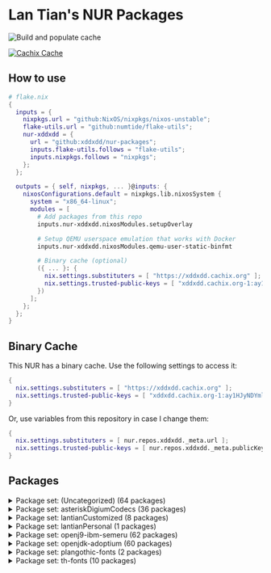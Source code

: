 # Lan Tian's NUR Packages

![Build and populate cache](https://github.com/xddxdd/nur-packages/workflows/Build%20and%20populate%20cache/badge.svg)

[![Cachix Cache](https://img.shields.io/badge/cachix-xddxdd-blue.svg)](https://xddxdd.cachix.org)

## How to use

```nix
# flake.nix
{
  inputs = {
    nixpkgs.url = "github:NixOS/nixpkgs/nixos-unstable";
    flake-utils.url = "github:numtide/flake-utils";
    nur-xddxdd = {
      url = "github:xddxdd/nur-packages";
      inputs.flake-utils.follows = "flake-utils";
      inputs.nixpkgs.follows = "nixpkgs";
    };
  };

  outputs = { self, nixpkgs, ... }@inputs: {
    nixosConfigurations.default = nixpkgs.lib.nixosSystem {
      system = "x86_64-linux";
      modules = [
        # Add packages from this repo
        inputs.nur-xddxdd.nixosModules.setupOverlay

        # Setup QEMU userspace emulation that works with Docker
        inputs.nur-xddxdd.nixosModules.qemu-user-static-binfmt

        # Binary cache (optional)
        ({ ... }: {
          nix.settings.substituters = [ "https://xddxdd.cachix.org" ];
          nix.settings.trusted-public-keys = [ "xddxdd.cachix.org-1:ay1HJyNDYmlSwj5NXQG065C8LfoqqKaTNCyzeixGjf8=" ];
        })
      ];
    };
  };
}
```

## Binary Cache

This NUR has a binary cache. Use the following settings to access it:

```nix
{
  nix.settings.substituters = [ "https://xddxdd.cachix.org" ];
  nix.settings.trusted-public-keys = [ "xddxdd.cachix.org-1:ay1HJyNDYmlSwj5NXQG065C8LfoqqKaTNCyzeixGjf8=" ];
}
```

Or, use variables from this repository in case I change them:

```nix
{
  nix.settings.substituters = [ nur.repos.xddxdd._meta.url ];
  nix.settings.trusted-public-keys = [ nur.repos.xddxdd._meta.publicKey ];
}
```

## Packages

<details>
<summary>Package set: (Uncategorized) (64 packages)</summary>

| State | Name | Version | Path | Description |
| ----- | ---- | ------- | ---- | ----------- |
|  | [an-anime-game-launcher-bin](https://github.com/an-anime-team/an-anime-game-launcher) |  | `an-anime-game-launcher-bin` | (EXPERIMENTAL: Needs manual game patching) An Anime Game launcher for Linux with automatic patching fixing detection of Linux/Wine and telemetry disabling |
|  | [an-anime-game-launcher-gtk](https://github.com/an-anime-team/an-anime-game-launcher-gtk) | 1.2.3 | `an-anime-game-launcher-gtk-bin` | (EXPERIMENTAL: Needs manual game patching) An Anime Game Launcher variant written on Rust, GTK4 and libadwaita, using Anime Game Core library |
|  | [asterisk-g72x](https://github.com/arkadijs/asterisk-g72x) | 3855cec2ef2667f3e9224006dbaf179575752218 | `asterisk-g72x` | G.729 and G.723.1 codecs for Asterisk (Only G.729 is enabled) |
|  | [baidupcs-go](https://github.com/qjfoidnh/BaiduPCS-Go) | v3.9.0 | `baidupcs-go` | iikira/BaiduPCS-Go 原版基础上集成了分享链接/秒传链接转存功能 |
|  | [bilibili](https://app.bilibili.com/) | 1.8.2-1 | `bilibili` | Bilibili desktop client |
|  | [bird-babel-rtt](http://bird.network.cz) | e508ca76a198f633e1720466e1084333ae8b2742 | `bird-babel-rtt` | BIRD Internet Routing Daemon |
|  | [bird-lg-go](https://github.com/xddxdd/bird-lg-go) | 049775319b3ff254db63d9e8952a5ec6266c9716 | `bird-lg-go` | BIRD looking glass in Go, for better maintainability, easier deployment & smaller memory footprint |
|  | [bird-lgproxy-go](https://github.com/xddxdd/bird-lg-go) | 049775319b3ff254db63d9e8952a5ec6266c9716 | `bird-lgproxy-go` | BIRD looking glass in Go, for better maintainability, easier deployment & smaller memory footprint |
| `Broken` | [boringssl-oqs](https://openquantumsafe.org) | OQS-BoringSSL-snapshot-2022-08 | `boringssl-oqs` | Fork of BoringSSL that includes prototype quantum-resistant key exchange and authentication in the TLS handshake based on liboqs |
|  | [calibre-cops](http://blog.slucas.fr/en/oss/calibre-opds-php-server) | 1.1.3 | `calibre-cops` | Calibre OPDS (and HTML) PHP Server : web-based light alternative to Calibre content server / Calibre2OPDS to serve ebooks (epub, mobi, pdf, ...) |
|  | [chmlib](http://www.jedrea.com/chmlib) | 0.40a | `chmlib-utils` | A library for dealing with Microsoft ITSS/CHM format files |
|  | [chromium-oqs-bin](https://github.com/open-quantum-safe/oqs-demos) | 0.7.2 | `chromium-oqs-bin` | Chromium with Open Quantum Safe patches |
|  | [cloudpan189-go](https://github.com/tickstep/cloudpan189-go) | v0.1.2 | `cloudpan189-go` | 天翼云盘命令行客户端(CLI)，基于GO语言实现 |
|  | [deepspeech-gpu](https://github.com/mozilla/DeepSpeech) | 0.9.3 | `deepspeech-gpu` | Speech-to-text engine which can run in real time on devices ranging from a Raspberry Pi 4 to high power GPU servers. |
|  | [deepspeech](https://github.com/mozilla/DeepSpeech) | 0.9.3 | `deepspeech-wrappers` | Speech-to-text engine which can run in real time on devices ranging from a Raspberry Pi 4 to high power GPU servers. |
|  | [dingtalk](https://www.dingtalk.com/) | 1.4.0.20909 | `dingtalk` | 钉钉 |
|  | [dn42-pingfinder](https://git.dn42.dev/dn42/pingfinder/src/branch/master/clients) | 1.0.0 | `dn42-pingfinder` | DN42 Pingfinder |
|  | [douban-openapi-server](https://github.com/caryyu/douban-openapi-server) | c7e2a0f59ba5cfb2d10a31013547686a4afab99d | `douban-openapi-server` | A Douban API server that provides an unofficial APIs for media information gathering |
|  | [drone-vault](https://docs.drone.io/configure/secrets/external/vault/) | v1.2.0 | `drone-vault` | Drone plugin for integrating with the Vault secrets manager |
|  | [etherguard](https://github.com/KusakabeShi/EtherGuard-VPN) | 1356780d7d37ad5c44d3d25d2137be6120b8bf87 | `etherguard` | Layer2 version of wireguard with Floyd Warshall implement in go |
|  | [fcitx5-breeze](https://github.com/scratch-er/fcitx5-breeze) | 2.0.0 | `fcitx5-breeze` | Fcitx5 theme to match KDE's Breeze style |
|  | [flasgger](http://flasgger.pythonanywhere.com/) | 0.9.5 | `flasgger` | Easy OpenAPI specs and Swagger UI for your Flask API |
|  | [ftp-proxy](http://www.ftpproxy.org/) | 1.2.3 | `ftp-proxy` | ftp.proxy - FTP Proxy Server |
|  | [genshin-checkin-helper](https://gitlab.com/y1ndan/genshin-checkin-helper) | b9e36543bfe5b042e015463e5d0398cd234cba90 | `genshin-checkin-helper` | More than check-in for Genshin Impact. |
|  | [genshinhelper2](https://gitlab.com/y1ndan/genshinhelper2) | e786dedd153fb551baded7ee77d7eefa909555f7 | `genshinhelper2` | A Python library for miHoYo bbs and HoYoLAB Community. |
|  | [glauth](https://github.com/glauth/glauth) | v2.2.0-RC1 | `glauth` | A lightweight LDAP server for development, home use, or CI |
|  | [gopherus](http://gopherus.sourceforge.net/) | 1.2.1 | `gopherus` | Gopherus is a free, multiplatform, console-mode gopher client that provides a classic text interface to the gopherspace. |
|  | [hath](https://e-hentai.org/) | 1.6.1 | `hath` | Hentai@Home |
|  | [hesuvi-hrir](https://sourceforge.net/projects/hesuvi/) | 2.0.0.1 | `hesuvi-hrir` | Headphone Surround Virtualizations for Equalizer APO |
|  | [hoyo-glyphs](https://github.com/SpeedyOrc-C/Hoyo-Glyphs) | f87da0abeb152e9caf0d84b039f9a37d4af3bfa6 | `hoyo-glyphs` | Constructed scripts by Hoyoverse 米哈游的架空文字  |
|  | [kaixinsong-fonts](http://www.guoxuedashi.net/zidian/bujian/KaiXinSong.php) | 3.0 | `kaixinsong-fonts` | KaiXinSong |
|  | [konnect](https://github.com/Kopano-dev/konnect) | v0.34.0 | `konnect` | Kopano Konnect implements an OpenID provider (OP) with integrated web login and consent forms. |
|  | [ldap-auth-proxy](https://github.com/pinepain/ldap-auth-proxy) | 66a8236af574f554478fe376051b95f61235efc9 | `ldap-auth-proxy` | A simple drop-in HTTP proxy for transparent LDAP authentication which is also a HTTP auth backend. |
|  | [libnftnl](https://netfilter.org/projects/libnftnl/) | 1.2.4 | `libnftnl-fullcone` | A userspace library providing a low-level netlink API to the in-kernel nf_tables subsystem |
|  | [liboqs](https://openquantumsafe.org) | 0.7.2 | `liboqs` | C library for prototyping and experimenting with quantum-resistant cryptography |
|  | [netboot-xyz](https://netboot.xyz/) | 2.0.65 | `netboot-xyz` | Your favorite operating systems in one place. A network-based bootable operating system installer based on iPXE. |
|  | [netns-exec](https://github.com/pekman/netns-exec) | aa346fd058d47b238ae1b86250f414bcab2e7927 | `netns-exec` | Run command in Linux network namespace as normal user |
|  | [nftables](https://netfilter.org/projects/nftables/) | 1.0.5 | `nftables-fullcone` | The project that aims to replace the existing {ip,ip6,arp,eb}tables framework |
|  | [noise-suppression-for-voice](https://github.com/werman/noise-suppression-for-voice) | v1.03 | `noise-suppression-for-voice` | Noise suppression plugin based on Xiph's RNNoise |
|  | [nullfs](https://github.com/xrgtn/nullfs) | 0884f87ec01faaee219f59742c14ed3c3945f5c0 | `nullfs` | FUSE nullfs drivers |
|  | [nvlax](https://github.com/illnyang/nvlax) | b3699ad40c4dfbb9d46c53325d63ae8bf4a94d7f | `nvlax` | Future-proof NvENC & NvFBC patcher |
|  | [onepush](https://gitlab.com/y1ndan/onepush) | c7dd8c82e4eb74501d7e6bcf0c42d1caa0c0ffc2 | `onepush` | A Python library to send notifications to your iPhone, Discord, Telegram, WeChat, QQ and DingTalk. |
|  | [openssl-oqs](https://www.openssl.org/) | 1.1.1 | `openssl-oqs` | A cryptographic library that implements the SSL and TLS protocols |
|  | [openssl-oqs-provider](https://openquantumsafe.org) | 34c62eb06401c1f6986892a28c6f6646e3985949 | `openssl-oqs-provider` | OpenSSL 3 provider containing post-quantum algorithms |
|  | [osdlyrics](https://github.com/osdlyrics/osdlyrics) | 0.5.12 | `osdlyrics` | Standalone lyrics fetcher/displayer (windowed and OSD mode). |
|  | [payload-dumper-go](https://github.com/ssut/payload-dumper-go) | 1.2.2 | `payload-dumper-go` | An android OTA payload dumper written in Go |
|  | [phpmyadmin](https://www.phpmyadmin.net/) | 5.2.0 | `phpmyadmin` | A web interface for MySQL and MariaDB |
|  | [phppgadmin](https://github.com/phppgadmin/phppgadmin) | v7.14.3-mod | `phppgadmin` | The premier web-based administration tool for PostgreSQL |
|  | [qbittorrent-enhanced-edition](https://www.qbittorrent.org/) | release-4.5.0.10 | `qbittorrent-enhanced-edition` | Featureful free software BitTorrent client |
|  | [qemu-user-static](http://www.qemu.org/) | 7.2+dfsg-1 | `qemu-user-static` | A generic and open source machine emulator and virtualizer |
|  | [qq](https://im.qq.com/linuxqq) | 2.0.0-b2-1089 | `qq` | Tencent QQ for Linux |
|  | [qq](https://im.qq.com/linuxqq/index.html) | 2.0.1 | `qq-beta` | (HIGHLY EXPERIMENTAL) QQ beta edition |
|  | [qqmusic](https://y.qq.com/) | 1.1.5 | `qqmusic` | Tencent QQ Music (Untested) |
|  | [rime-aurora-pinyin](https://github.com/hosxy/rime-aurora-pinyin) | 122b46976401995cbafcfc748806985ff3a437a4 | `rime-aurora-pinyin` | 【极光拼音】输入方案 |
|  | [rime-dict](https://github.com/Iorest/rime-dict) | 325ecbda51cd93e07e2fe02e37e5f14d94a4a541 | `rime-dict` | RIME 词库增强 |
|  | [rime-moegirl](https://github.com/outloudvi/mw2fcitx/releases) | 20221214 | `rime-moegirl` | Releases for dict of zh.moegirl.org.cn |
|  | [rime-zhwiki](https://github.com/felixonmars/fcitx5-pinyin-zhwiki) | 20220529 | `rime-zhwiki` | Fcitx 5 Pinyin Dictionary from zh.wikipedia.org |
|  | [route-chain](https://github.com/xddxdd/route-chain) | e68c96e5e4df70c797d5a99acc8226713a22d7f5 | `route-chain` | A small app to generate a long path in traceroute. |
|  | [svp](https://www.svp-team.com/wiki/SVP:Linux) | 4.5.210 | `svp` | SmoothVideo Project 4 (SVP4) |
|  | [tachidesk-server](https://github.com/Suwayomi/Tachidesk-Server) | 0.6.2-r1074 | `tachidesk-server` | A rewrite of Tachiyomi for the Desktop |
|  | [vs-rife](https://github.com/HolyWu/vs-rife) | v3.0.0 | `vs-rife` | Real-Time Intermediate Flow Estimation for Video Frame Interpolation for VapourSynth |
|  | [wechat-uos](https://weixin.qq.com/) | 2.1.5 | `wechat-uos` | WeChat desktop (System Electron) |
|  | [wechat-uos-bin](https://weixin.qq.com/) | 2.1.5 | `wechat-uos-bin` | WeChat desktop (Official binary) |
|  | [wine-wechat](https://weixin.qq.com/) | 3.7.6 | `wine-wechat` | Wine WeChat |
</details>


<details>
<summary>Package set: asteriskDigiumCodecs (36 packages)</summary>

| State | Name | Version | Path | Description |
| ----- | ---- | ------- | ---- | ----------- |
|  | [asterisk-11-codec-silk](https://downloads.digium.com/pub/telephony/codec_silk/) | 1.0.3 | `asteriskDigiumCodecs.11.silk` | Asterisk 11 silk Codec by Digium |
|  | [asterisk-11-codec-siren14](https://downloads.digium.com/pub/telephony/codec_siren14/) | 1.0.7 | `asteriskDigiumCodecs.11.siren14` | Asterisk 11 siren14 Codec by Digium |
|  | [asterisk-11-codec-siren7](https://downloads.digium.com/pub/telephony/codec_siren7/) | 1.0.7 | `asteriskDigiumCodecs.11.siren7` | Asterisk 11 siren7 Codec by Digium |
|  | [asterisk-12-codec-silk](https://downloads.digium.com/pub/telephony/codec_silk/) | 1.0.3 | `asteriskDigiumCodecs.12.silk` | Asterisk 12 silk Codec by Digium |
|  | [asterisk-13-codec-opus](https://downloads.digium.com/pub/telephony/codec_opus/) | 1.3.0 | `asteriskDigiumCodecs.13.opus` | Asterisk 13 opus Codec by Digium |
|  | [asterisk-13-codec-silk](https://downloads.digium.com/pub/telephony/codec_silk/) | 1.0.3 | `asteriskDigiumCodecs.13.silk` | Asterisk 13 silk Codec by Digium |
|  | [asterisk-13-codec-siren14](https://downloads.digium.com/pub/telephony/codec_siren14/) | 1.0.7 | `asteriskDigiumCodecs.13.siren14` | Asterisk 13 siren14 Codec by Digium |
|  | [asterisk-13-codec-siren7](https://downloads.digium.com/pub/telephony/codec_siren7/) | 1.0.7 | `asteriskDigiumCodecs.13.siren7` | Asterisk 13 siren7 Codec by Digium |
|  | [asterisk-14-codec-opus](https://downloads.digium.com/pub/telephony/codec_opus/) | 1.3.0 | `asteriskDigiumCodecs.14.opus` | Asterisk 14 opus Codec by Digium |
|  | [asterisk-14-codec-silk](https://downloads.digium.com/pub/telephony/codec_silk/) | 1.0.3 | `asteriskDigiumCodecs.14.silk` | Asterisk 14 silk Codec by Digium |
|  | [asterisk-14-codec-siren14](https://downloads.digium.com/pub/telephony/codec_siren14/) | 1.0.7 | `asteriskDigiumCodecs.14.siren14` | Asterisk 14 siren14 Codec by Digium |
|  | [asterisk-14-codec-siren7](https://downloads.digium.com/pub/telephony/codec_siren7/) | 1.0.7 | `asteriskDigiumCodecs.14.siren7` | Asterisk 14 siren7 Codec by Digium |
|  | [asterisk-15-codec-opus](https://downloads.digium.com/pub/telephony/codec_opus/) | 1.3.0 | `asteriskDigiumCodecs.15.opus` | Asterisk 15 opus Codec by Digium |
|  | [asterisk-15-codec-silk](https://downloads.digium.com/pub/telephony/codec_silk/) | 1.0.3 | `asteriskDigiumCodecs.15.silk` | Asterisk 15 silk Codec by Digium |
|  | [asterisk-15-codec-siren14](https://downloads.digium.com/pub/telephony/codec_siren14/) | 1.0.7 | `asteriskDigiumCodecs.15.siren14` | Asterisk 15 siren14 Codec by Digium |
|  | [asterisk-15-codec-siren7](https://downloads.digium.com/pub/telephony/codec_siren7/) | 1.0.7 | `asteriskDigiumCodecs.15.siren7` | Asterisk 15 siren7 Codec by Digium |
|  | [asterisk-16-codec-opus](https://downloads.digium.com/pub/telephony/codec_opus/) | 1.3.0 | `asteriskDigiumCodecs.16.opus` | Asterisk 16 opus Codec by Digium |
|  | [asterisk-16-codec-silk](https://downloads.digium.com/pub/telephony/codec_silk/) | 1.0.3 | `asteriskDigiumCodecs.16.silk` | Asterisk 16 silk Codec by Digium |
|  | [asterisk-16-codec-siren14](https://downloads.digium.com/pub/telephony/codec_siren14/) | 1.0.7 | `asteriskDigiumCodecs.16.siren14` | Asterisk 16 siren14 Codec by Digium |
|  | [asterisk-16-codec-siren7](https://downloads.digium.com/pub/telephony/codec_siren7/) | 1.0.7 | `asteriskDigiumCodecs.16.siren7` | Asterisk 16 siren7 Codec by Digium |
|  | [asterisk-17-codec-opus](https://downloads.digium.com/pub/telephony/codec_opus/) | 1.3.0 | `asteriskDigiumCodecs.17.opus` | Asterisk 17 opus Codec by Digium |
|  | [asterisk-17-codec-silk](https://downloads.digium.com/pub/telephony/codec_silk/) | 1.0.3 | `asteriskDigiumCodecs.17.silk` | Asterisk 17 silk Codec by Digium |
|  | [asterisk-17-codec-siren14](https://downloads.digium.com/pub/telephony/codec_siren14/) | 1.0.7 | `asteriskDigiumCodecs.17.siren14` | Asterisk 17 siren14 Codec by Digium |
|  | [asterisk-17-codec-siren7](https://downloads.digium.com/pub/telephony/codec_siren7/) | 1.0.7 | `asteriskDigiumCodecs.17.siren7` | Asterisk 17 siren7 Codec by Digium |
|  | [asterisk-18-codec-opus](https://downloads.digium.com/pub/telephony/codec_opus/) | 1.3.0 | `asteriskDigiumCodecs.18.opus` | Asterisk 18 opus Codec by Digium |
|  | [asterisk-18-codec-silk](https://downloads.digium.com/pub/telephony/codec_silk/) | 1.0.3 | `asteriskDigiumCodecs.18.silk` | Asterisk 18 silk Codec by Digium |
|  | [asterisk-18-codec-siren14](https://downloads.digium.com/pub/telephony/codec_siren14/) | 1.0.7 | `asteriskDigiumCodecs.18.siren14` | Asterisk 18 siren14 Codec by Digium |
|  | [asterisk-18-codec-siren7](https://downloads.digium.com/pub/telephony/codec_siren7/) | 1.0.7 | `asteriskDigiumCodecs.18.siren7` | Asterisk 18 siren7 Codec by Digium |
|  | [asterisk-19-codec-opus](https://downloads.digium.com/pub/telephony/codec_opus/) | 1.3.0 | `asteriskDigiumCodecs.19.opus` | Asterisk 19 opus Codec by Digium |
|  | [asterisk-19-codec-silk](https://downloads.digium.com/pub/telephony/codec_silk/) | 1.0.3 | `asteriskDigiumCodecs.19.silk` | Asterisk 19 silk Codec by Digium |
|  | [asterisk-19-codec-siren14](https://downloads.digium.com/pub/telephony/codec_siren14/) | 1.0.7 | `asteriskDigiumCodecs.19.siren14` | Asterisk 19 siren14 Codec by Digium |
|  | [asterisk-19-codec-siren7](https://downloads.digium.com/pub/telephony/codec_siren7/) | 1.0.7 | `asteriskDigiumCodecs.19.siren7` | Asterisk 19 siren7 Codec by Digium |
|  | [asterisk-20-codec-opus](https://downloads.digium.com/pub/telephony/codec_opus/) | 1.3.0 | `asteriskDigiumCodecs.20.opus` | Asterisk 20 opus Codec by Digium |
|  | [asterisk-20-codec-silk](https://downloads.digium.com/pub/telephony/codec_silk/) | 1.0.3 | `asteriskDigiumCodecs.20.silk` | Asterisk 20 silk Codec by Digium |
|  | [asterisk-20-codec-siren14](https://downloads.digium.com/pub/telephony/codec_siren14/) | 1.0.7 | `asteriskDigiumCodecs.20.siren14` | Asterisk 20 siren14 Codec by Digium |
|  | [asterisk-20-codec-siren7](https://downloads.digium.com/pub/telephony/codec_siren7/) | 1.0.7 | `asteriskDigiumCodecs.20.siren7` | Asterisk 20 siren7 Codec by Digium |
</details>

<details>
<summary>Package set: lantianCustomized (8 packages)</summary>

| State | Name | Version | Path | Description |
| ----- | ---- | ------- | ---- | ----------- |
|  | [asterisk](https://www.asterisk.org/) | 20.0.0 | `lantianCustomized.asterisk` | Asterisk with Lan Tian modifications |
|  | [coredns-lantian](https://github.com/xddxdd/coredns) | 41a20197433c06398c7cfe17f1935c026b01c4fd | `lantianCustomized.coredns` | CoreDNS with Lan Tian's modifications |
|  | [linux](https://www.kernel.org/) | 6.1.1-xanmod1 | `lantianCustomized.linux-xanmod-lantian` | Linux Xanmod Kernel with Lan Tian Modifications |
|  | linux-config | 6.1.1-xanmod1 | `lantianCustomized.linux-xanmod-lantian-config` |  |
|  | [linux](https://www.kernel.org/) | 6.1.1-xanmod1 | `lantianCustomized.linux-xanmod-lantian-lto` | Linux Xanmod Kernel with Lan Tian Modifications and Clang+ThinLTO |
|  | linux-config | 6.1.1-xanmod1 | `lantianCustomized.linux-xanmod-lantian-lto-config` |  |
|  | [nbfc-linux-lantian](https://github.com/xddxdd/nbfc-linux) | 32a49117ca3ff17d7681713a8dc8812323142dcb | `lantianCustomized.nbfc-linux` | NoteBook FanControl ported to Linux (with Lan Tian's modifications) |
|  | [nginx-lantian](https://openresty.org) | 1.21.4.1 | `lantianCustomized.nginx` | OpenResty with Lan Tian modifications |
</details>

<details>
<summary>Package set: lantianPersonal (1 packages)</summary>

| State | Name | Version | Path | Description |
| ----- | ---- | ------- | ---- | ----------- |
|  | libltnginx | 96698a667740ac45ca4571a04a6cfe39caf926c0 | `lantianPersonal.libltnginx` |  |
</details>

<details>
<summary>Package set: openj9-ibm-semeru (62 packages)</summary>

| State | Name | Version | Path | Description |
| ----- | ---- | ------- | ---- | ----------- |
|  | [openj9-ibm-semeru-jdk-bin](https://developer.ibm.com/languages/java/semeru-runtimes/) | 11.0.17.0 | `openj9-ibm-semeru.jdk-bin-11` | OpenJ9 binaries built by IBM Semeru |
|  | [openj9-ibm-semeru-jdk-bin](https://developer.ibm.com/languages/java/semeru-runtimes/) | 11.0.12.0 | `openj9-ibm-semeru.jdk-bin-11_0_12_0` | OpenJ9 binaries built by IBM Semeru |
|  | [openj9-ibm-semeru-jdk-bin](https://developer.ibm.com/languages/java/semeru-runtimes/) | 11.0.13.0 | `openj9-ibm-semeru.jdk-bin-11_0_13_0` | OpenJ9 binaries built by IBM Semeru |
|  | [openj9-ibm-semeru-jdk-bin](https://developer.ibm.com/languages/java/semeru-runtimes/) | 11.0.14.0 | `openj9-ibm-semeru.jdk-bin-11_0_14_0` | OpenJ9 binaries built by IBM Semeru |
|  | [openj9-ibm-semeru-jdk-bin](https://developer.ibm.com/languages/java/semeru-runtimes/) | 11.0.14.1 | `openj9-ibm-semeru.jdk-bin-11_0_14_1` | OpenJ9 binaries built by IBM Semeru |
|  | [openj9-ibm-semeru-jdk-bin](https://developer.ibm.com/languages/java/semeru-runtimes/) | 11.0.15.0 | `openj9-ibm-semeru.jdk-bin-11_0_15_0` | OpenJ9 binaries built by IBM Semeru |
|  | [openj9-ibm-semeru-jdk-bin](https://developer.ibm.com/languages/java/semeru-runtimes/) | 11.0.16.0 | `openj9-ibm-semeru.jdk-bin-11_0_16_0` | OpenJ9 binaries built by IBM Semeru |
|  | [openj9-ibm-semeru-jdk-bin](https://developer.ibm.com/languages/java/semeru-runtimes/) | 11.0.16.1 | `openj9-ibm-semeru.jdk-bin-11_0_16_1` | OpenJ9 binaries built by IBM Semeru |
|  | [openj9-ibm-semeru-jdk-bin](https://developer.ibm.com/languages/java/semeru-runtimes/) | 11.0.17.0 | `openj9-ibm-semeru.jdk-bin-11_0_17_0` | OpenJ9 binaries built by IBM Semeru |
|  | [openj9-ibm-semeru-jdk-bin](https://developer.ibm.com/languages/java/semeru-runtimes/) | 16.0.2.0 | `openj9-ibm-semeru.jdk-bin-16` | OpenJ9 binaries built by IBM Semeru |
|  | [openj9-ibm-semeru-jdk-bin](https://developer.ibm.com/languages/java/semeru-runtimes/) | 16.0.2.0 | `openj9-ibm-semeru.jdk-bin-16_0_2_0` | OpenJ9 binaries built by IBM Semeru |
|  | [openj9-ibm-semeru-jdk-bin](https://developer.ibm.com/languages/java/semeru-runtimes/) | 17.0.5.0 | `openj9-ibm-semeru.jdk-bin-17` | OpenJ9 binaries built by IBM Semeru |
|  | [openj9-ibm-semeru-jdk-bin](https://developer.ibm.com/languages/java/semeru-runtimes/) | 17.0.1.0 | `openj9-ibm-semeru.jdk-bin-17_0_1_0` | OpenJ9 binaries built by IBM Semeru |
|  | [openj9-ibm-semeru-jdk-bin](https://developer.ibm.com/languages/java/semeru-runtimes/) | 17.0.2.0 | `openj9-ibm-semeru.jdk-bin-17_0_2_0` | OpenJ9 binaries built by IBM Semeru |
|  | [openj9-ibm-semeru-jdk-bin](https://developer.ibm.com/languages/java/semeru-runtimes/) | 17.0.3.0 | `openj9-ibm-semeru.jdk-bin-17_0_3_0` | OpenJ9 binaries built by IBM Semeru |
|  | [openj9-ibm-semeru-jdk-bin](https://developer.ibm.com/languages/java/semeru-runtimes/) | 17.0.4.0 | `openj9-ibm-semeru.jdk-bin-17_0_4_0` | OpenJ9 binaries built by IBM Semeru |
|  | [openj9-ibm-semeru-jdk-bin](https://developer.ibm.com/languages/java/semeru-runtimes/) | 17.0.4.1 | `openj9-ibm-semeru.jdk-bin-17_0_4_1` | OpenJ9 binaries built by IBM Semeru |
|  | [openj9-ibm-semeru-jdk-bin](https://developer.ibm.com/languages/java/semeru-runtimes/) | 17.0.5.0 | `openj9-ibm-semeru.jdk-bin-17_0_5_0` | OpenJ9 binaries built by IBM Semeru |
|  | [openj9-ibm-semeru-jdk-bin](https://developer.ibm.com/languages/java/semeru-runtimes/) | 18.0.2.1 | `openj9-ibm-semeru.jdk-bin-18` | OpenJ9 binaries built by IBM Semeru |
|  | [openj9-ibm-semeru-jdk-bin](https://developer.ibm.com/languages/java/semeru-runtimes/) | 18.0.1.0 | `openj9-ibm-semeru.jdk-bin-18_0_1_0` | OpenJ9 binaries built by IBM Semeru |
|  | [openj9-ibm-semeru-jdk-bin](https://developer.ibm.com/languages/java/semeru-runtimes/) | 18.0.1.1 | `openj9-ibm-semeru.jdk-bin-18_0_1_1` | OpenJ9 binaries built by IBM Semeru |
|  | [openj9-ibm-semeru-jdk-bin](https://developer.ibm.com/languages/java/semeru-runtimes/) | 18.0.2.0 | `openj9-ibm-semeru.jdk-bin-18_0_2_0` | OpenJ9 binaries built by IBM Semeru |
|  | [openj9-ibm-semeru-jdk-bin](https://developer.ibm.com/languages/java/semeru-runtimes/) | 18.0.2.1 | `openj9-ibm-semeru.jdk-bin-18_0_2_1` | OpenJ9 binaries built by IBM Semeru |
|  | [openj9-ibm-semeru-jdk-bin](https://developer.ibm.com/languages/java/semeru-runtimes/) | 8.0.352.0 | `openj9-ibm-semeru.jdk-bin-8` | OpenJ9 binaries built by IBM Semeru |
|  | [openj9-ibm-semeru-jdk-bin](https://developer.ibm.com/languages/java/semeru-runtimes/) | 8.0.302.0 | `openj9-ibm-semeru.jdk-bin-8_0_302_0` | OpenJ9 binaries built by IBM Semeru |
|  | [openj9-ibm-semeru-jdk-bin](https://developer.ibm.com/languages/java/semeru-runtimes/) | 8.0.312.0 | `openj9-ibm-semeru.jdk-bin-8_0_312_0` | OpenJ9 binaries built by IBM Semeru |
|  | [openj9-ibm-semeru-jdk-bin](https://developer.ibm.com/languages/java/semeru-runtimes/) | 8.0.322.0 | `openj9-ibm-semeru.jdk-bin-8_0_322_0` | OpenJ9 binaries built by IBM Semeru |
|  | [openj9-ibm-semeru-jdk-bin](https://developer.ibm.com/languages/java/semeru-runtimes/) | 8.0.332.0 | `openj9-ibm-semeru.jdk-bin-8_0_332_0` | OpenJ9 binaries built by IBM Semeru |
|  | [openj9-ibm-semeru-jdk-bin](https://developer.ibm.com/languages/java/semeru-runtimes/) | 8.0.345.0 | `openj9-ibm-semeru.jdk-bin-8_0_345_0` | OpenJ9 binaries built by IBM Semeru |
|  | [openj9-ibm-semeru-jdk-bin](https://developer.ibm.com/languages/java/semeru-runtimes/) | 8.0.345.1 | `openj9-ibm-semeru.jdk-bin-8_0_345_1` | OpenJ9 binaries built by IBM Semeru |
|  | [openj9-ibm-semeru-jdk-bin](https://developer.ibm.com/languages/java/semeru-runtimes/) | 8.0.352.0 | `openj9-ibm-semeru.jdk-bin-8_0_352_0` | OpenJ9 binaries built by IBM Semeru |
|  | [openj9-ibm-semeru-jre-bin](https://developer.ibm.com/languages/java/semeru-runtimes/) | 11.0.17.0 | `openj9-ibm-semeru.jre-bin-11` | OpenJ9 binaries built by IBM Semeru |
|  | [openj9-ibm-semeru-jre-bin](https://developer.ibm.com/languages/java/semeru-runtimes/) | 11.0.12.0 | `openj9-ibm-semeru.jre-bin-11_0_12_0` | OpenJ9 binaries built by IBM Semeru |
|  | [openj9-ibm-semeru-jre-bin](https://developer.ibm.com/languages/java/semeru-runtimes/) | 11.0.13.0 | `openj9-ibm-semeru.jre-bin-11_0_13_0` | OpenJ9 binaries built by IBM Semeru |
|  | [openj9-ibm-semeru-jre-bin](https://developer.ibm.com/languages/java/semeru-runtimes/) | 11.0.14.0 | `openj9-ibm-semeru.jre-bin-11_0_14_0` | OpenJ9 binaries built by IBM Semeru |
|  | [openj9-ibm-semeru-jre-bin](https://developer.ibm.com/languages/java/semeru-runtimes/) | 11.0.14.1 | `openj9-ibm-semeru.jre-bin-11_0_14_1` | OpenJ9 binaries built by IBM Semeru |
|  | [openj9-ibm-semeru-jre-bin](https://developer.ibm.com/languages/java/semeru-runtimes/) | 11.0.15.0 | `openj9-ibm-semeru.jre-bin-11_0_15_0` | OpenJ9 binaries built by IBM Semeru |
|  | [openj9-ibm-semeru-jre-bin](https://developer.ibm.com/languages/java/semeru-runtimes/) | 11.0.16.0 | `openj9-ibm-semeru.jre-bin-11_0_16_0` | OpenJ9 binaries built by IBM Semeru |
|  | [openj9-ibm-semeru-jre-bin](https://developer.ibm.com/languages/java/semeru-runtimes/) | 11.0.16.1 | `openj9-ibm-semeru.jre-bin-11_0_16_1` | OpenJ9 binaries built by IBM Semeru |
|  | [openj9-ibm-semeru-jre-bin](https://developer.ibm.com/languages/java/semeru-runtimes/) | 11.0.17.0 | `openj9-ibm-semeru.jre-bin-11_0_17_0` | OpenJ9 binaries built by IBM Semeru |
|  | [openj9-ibm-semeru-jre-bin](https://developer.ibm.com/languages/java/semeru-runtimes/) | 16.0.2.0 | `openj9-ibm-semeru.jre-bin-16` | OpenJ9 binaries built by IBM Semeru |
|  | [openj9-ibm-semeru-jre-bin](https://developer.ibm.com/languages/java/semeru-runtimes/) | 16.0.2.0 | `openj9-ibm-semeru.jre-bin-16_0_2_0` | OpenJ9 binaries built by IBM Semeru |
|  | [openj9-ibm-semeru-jre-bin](https://developer.ibm.com/languages/java/semeru-runtimes/) | 17.0.5.0 | `openj9-ibm-semeru.jre-bin-17` | OpenJ9 binaries built by IBM Semeru |
|  | [openj9-ibm-semeru-jre-bin](https://developer.ibm.com/languages/java/semeru-runtimes/) | 17.0.1.0 | `openj9-ibm-semeru.jre-bin-17_0_1_0` | OpenJ9 binaries built by IBM Semeru |
|  | [openj9-ibm-semeru-jre-bin](https://developer.ibm.com/languages/java/semeru-runtimes/) | 17.0.2.0 | `openj9-ibm-semeru.jre-bin-17_0_2_0` | OpenJ9 binaries built by IBM Semeru |
|  | [openj9-ibm-semeru-jre-bin](https://developer.ibm.com/languages/java/semeru-runtimes/) | 17.0.3.0 | `openj9-ibm-semeru.jre-bin-17_0_3_0` | OpenJ9 binaries built by IBM Semeru |
|  | [openj9-ibm-semeru-jre-bin](https://developer.ibm.com/languages/java/semeru-runtimes/) | 17.0.4.0 | `openj9-ibm-semeru.jre-bin-17_0_4_0` | OpenJ9 binaries built by IBM Semeru |
|  | [openj9-ibm-semeru-jre-bin](https://developer.ibm.com/languages/java/semeru-runtimes/) | 17.0.4.1 | `openj9-ibm-semeru.jre-bin-17_0_4_1` | OpenJ9 binaries built by IBM Semeru |
|  | [openj9-ibm-semeru-jre-bin](https://developer.ibm.com/languages/java/semeru-runtimes/) | 17.0.5.0 | `openj9-ibm-semeru.jre-bin-17_0_5_0` | OpenJ9 binaries built by IBM Semeru |
|  | [openj9-ibm-semeru-jre-bin](https://developer.ibm.com/languages/java/semeru-runtimes/) | 18.0.2.1 | `openj9-ibm-semeru.jre-bin-18` | OpenJ9 binaries built by IBM Semeru |
|  | [openj9-ibm-semeru-jre-bin](https://developer.ibm.com/languages/java/semeru-runtimes/) | 18.0.1.0 | `openj9-ibm-semeru.jre-bin-18_0_1_0` | OpenJ9 binaries built by IBM Semeru |
|  | [openj9-ibm-semeru-jre-bin](https://developer.ibm.com/languages/java/semeru-runtimes/) | 18.0.1.1 | `openj9-ibm-semeru.jre-bin-18_0_1_1` | OpenJ9 binaries built by IBM Semeru |
|  | [openj9-ibm-semeru-jre-bin](https://developer.ibm.com/languages/java/semeru-runtimes/) | 18.0.2.0 | `openj9-ibm-semeru.jre-bin-18_0_2_0` | OpenJ9 binaries built by IBM Semeru |
|  | [openj9-ibm-semeru-jre-bin](https://developer.ibm.com/languages/java/semeru-runtimes/) | 18.0.2.1 | `openj9-ibm-semeru.jre-bin-18_0_2_1` | OpenJ9 binaries built by IBM Semeru |
|  | [openj9-ibm-semeru-jre-bin](https://developer.ibm.com/languages/java/semeru-runtimes/) | 8.0.352.0 | `openj9-ibm-semeru.jre-bin-8` | OpenJ9 binaries built by IBM Semeru |
|  | [openj9-ibm-semeru-jre-bin](https://developer.ibm.com/languages/java/semeru-runtimes/) | 8.0.302.0 | `openj9-ibm-semeru.jre-bin-8_0_302_0` | OpenJ9 binaries built by IBM Semeru |
|  | [openj9-ibm-semeru-jre-bin](https://developer.ibm.com/languages/java/semeru-runtimes/) | 8.0.312.0 | `openj9-ibm-semeru.jre-bin-8_0_312_0` | OpenJ9 binaries built by IBM Semeru |
|  | [openj9-ibm-semeru-jre-bin](https://developer.ibm.com/languages/java/semeru-runtimes/) | 8.0.322.0 | `openj9-ibm-semeru.jre-bin-8_0_322_0` | OpenJ9 binaries built by IBM Semeru |
|  | [openj9-ibm-semeru-jre-bin](https://developer.ibm.com/languages/java/semeru-runtimes/) | 8.0.332.0 | `openj9-ibm-semeru.jre-bin-8_0_332_0` | OpenJ9 binaries built by IBM Semeru |
|  | [openj9-ibm-semeru-jre-bin](https://developer.ibm.com/languages/java/semeru-runtimes/) | 8.0.345.0 | `openj9-ibm-semeru.jre-bin-8_0_345_0` | OpenJ9 binaries built by IBM Semeru |
|  | [openj9-ibm-semeru-jre-bin](https://developer.ibm.com/languages/java/semeru-runtimes/) | 8.0.345.1 | `openj9-ibm-semeru.jre-bin-8_0_345_1` | OpenJ9 binaries built by IBM Semeru |
|  | [openj9-ibm-semeru-jre-bin](https://developer.ibm.com/languages/java/semeru-runtimes/) | 8.0.352.0 | `openj9-ibm-semeru.jre-bin-8_0_352_0` | OpenJ9 binaries built by IBM Semeru |
</details>

<details>
<summary>Package set: openjdk-adoptium (60 packages)</summary>

| State | Name | Version | Path | Description |
| ----- | ---- | ------- | ---- | ----------- |
|  | [openjdk-adoptium-jdk-bin](https://adoptium.net/) | 11.0.17_8_adopt | `openjdk-adoptium.jdk-bin-11` | OpenJDK binaries built by Eclipse Adoptium |
|  | [openjdk-adoptium-jdk-bin](https://adoptium.net/) | 11.0.12_7_adopt | `openjdk-adoptium.jdk-bin-11_0_12_7` | OpenJDK binaries built by Eclipse Adoptium |
|  | [openjdk-adoptium-jdk-bin](https://adoptium.net/) | 11.0.13_8_adopt | `openjdk-adoptium.jdk-bin-11_0_13_8` | OpenJDK binaries built by Eclipse Adoptium |
|  | [openjdk-adoptium-jdk-bin](https://adoptium.net/) | 11.0.14.1_1_adopt | `openjdk-adoptium.jdk-bin-11_0_14_1_1` | OpenJDK binaries built by Eclipse Adoptium |
|  | [openjdk-adoptium-jdk-bin](https://adoptium.net/) | 11.0.14_9_adopt | `openjdk-adoptium.jdk-bin-11_0_14_9` | OpenJDK binaries built by Eclipse Adoptium |
|  | [openjdk-adoptium-jdk-bin](https://adoptium.net/) | 11.0.15_10_adopt | `openjdk-adoptium.jdk-bin-11_0_15_10` | OpenJDK binaries built by Eclipse Adoptium |
|  | [openjdk-adoptium-jdk-bin](https://adoptium.net/) | 11.0.16.1_1_adopt | `openjdk-adoptium.jdk-bin-11_0_16_1_1` | OpenJDK binaries built by Eclipse Adoptium |
|  | [openjdk-adoptium-jdk-bin](https://adoptium.net/) | 11.0.16_8_adopt | `openjdk-adoptium.jdk-bin-11_0_16_8` | OpenJDK binaries built by Eclipse Adoptium |
|  | [openjdk-adoptium-jdk-bin](https://adoptium.net/) | 11.0.17_8_adopt | `openjdk-adoptium.jdk-bin-11_0_17_8` | OpenJDK binaries built by Eclipse Adoptium |
|  | [openjdk-adoptium-jdk-bin](https://adoptium.net/) | 16.0.2_7_adopt | `openjdk-adoptium.jdk-bin-16` | OpenJDK binaries built by Eclipse Adoptium |
|  | [openjdk-adoptium-jdk-bin](https://adoptium.net/) | 16.0.2_7_adopt | `openjdk-adoptium.jdk-bin-16_0_2_7` | OpenJDK binaries built by Eclipse Adoptium |
|  | [openjdk-adoptium-jdk-bin](https://adoptium.net/) | 17.0.5_8_adopt | `openjdk-adoptium.jdk-bin-17` | OpenJDK binaries built by Eclipse Adoptium |
|  | [openjdk-adoptium-jdk-bin](https://adoptium.net/) | 17.0.1_12_adopt | `openjdk-adoptium.jdk-bin-17_0_1_12` | OpenJDK binaries built by Eclipse Adoptium |
|  | [openjdk-adoptium-jdk-bin](https://adoptium.net/) | 17.0.2_8_adopt | `openjdk-adoptium.jdk-bin-17_0_2_8` | OpenJDK binaries built by Eclipse Adoptium |
|  | [openjdk-adoptium-jdk-bin](https://adoptium.net/) | 17.0.3_7_adopt | `openjdk-adoptium.jdk-bin-17_0_3_7` | OpenJDK binaries built by Eclipse Adoptium |
|  | [openjdk-adoptium-jdk-bin](https://adoptium.net/) | 17.0.4.1_1_adopt | `openjdk-adoptium.jdk-bin-17_0_4_1_1` | OpenJDK binaries built by Eclipse Adoptium |
|  | [openjdk-adoptium-jdk-bin](https://adoptium.net/) | 17.0.4_8_adopt | `openjdk-adoptium.jdk-bin-17_0_4_8` | OpenJDK binaries built by Eclipse Adoptium |
|  | [openjdk-adoptium-jdk-bin](https://adoptium.net/) | 17.0.5_8_adopt | `openjdk-adoptium.jdk-bin-17_0_5_8` | OpenJDK binaries built by Eclipse Adoptium |
|  | [openjdk-adoptium-jdk-bin](https://adoptium.net/) | 17_35_adopt | `openjdk-adoptium.jdk-bin-17_35` | OpenJDK binaries built by Eclipse Adoptium |
|  | [openjdk-adoptium-jdk-bin](https://adoptium.net/) | 18.0.2.1_1_adopt | `openjdk-adoptium.jdk-bin-18` | OpenJDK binaries built by Eclipse Adoptium |
|  | [openjdk-adoptium-jdk-bin](https://adoptium.net/) | 18.0.1_10_adopt | `openjdk-adoptium.jdk-bin-18_0_1_10` | OpenJDK binaries built by Eclipse Adoptium |
|  | [openjdk-adoptium-jdk-bin](https://adoptium.net/) | 18.0.2.1_1_adopt | `openjdk-adoptium.jdk-bin-18_0_2_1_1` | OpenJDK binaries built by Eclipse Adoptium |
|  | [openjdk-adoptium-jdk-bin](https://adoptium.net/) | 18.0.2_9_adopt | `openjdk-adoptium.jdk-bin-18_0_2_9` | OpenJDK binaries built by Eclipse Adoptium |
|  | [openjdk-adoptium-jdk-bin](https://adoptium.net/) | 18_36_adopt | `openjdk-adoptium.jdk-bin-18_36` | OpenJDK binaries built by Eclipse Adoptium |
|  | [openjdk-adoptium-jdk-bin](https://adoptium.net/) | 8u352-b08_adopt | `openjdk-adoptium.jdk-bin-8` | OpenJDK binaries built by Eclipse Adoptium |
|  | [openjdk-adoptium-jdk-bin](https://adoptium.net/) | 8u302-b08 | `openjdk-adoptium.jdk-bin-8u302_b08` | OpenJDK binaries built by Eclipse Adoptium |
|  | [openjdk-adoptium-jdk-bin](https://adoptium.net/) | 8u312-b07 | `openjdk-adoptium.jdk-bin-8u312_b07` | OpenJDK binaries built by Eclipse Adoptium |
|  | [openjdk-adoptium-jdk-bin](https://adoptium.net/) | 8u322-b06_adopt | `openjdk-adoptium.jdk-bin-8u322_b06` | OpenJDK binaries built by Eclipse Adoptium |
|  | [openjdk-adoptium-jdk-bin](https://adoptium.net/) | 8u332-b09_adopt | `openjdk-adoptium.jdk-bin-8u332_b09` | OpenJDK binaries built by Eclipse Adoptium |
|  | [openjdk-adoptium-jdk-bin](https://adoptium.net/) | 8u342-b07_adopt | `openjdk-adoptium.jdk-bin-8u342_b07` | OpenJDK binaries built by Eclipse Adoptium |
|  | [openjdk-adoptium-jdk-bin](https://adoptium.net/) | 8u345-b01_adopt | `openjdk-adoptium.jdk-bin-8u345_b01` | OpenJDK binaries built by Eclipse Adoptium |
|  | [openjdk-adoptium-jdk-bin](https://adoptium.net/) | 8u352-b08_adopt | `openjdk-adoptium.jdk-bin-8u352_b08` | OpenJDK binaries built by Eclipse Adoptium |
|  | [openjdk-adoptium-jre-bin](https://adoptium.net/) | 11.0.17_8_adopt | `openjdk-adoptium.jre-bin-11` | OpenJDK binaries built by Eclipse Adoptium |
|  | [openjdk-adoptium-jre-bin](https://adoptium.net/) | 11.0.12_7_adopt | `openjdk-adoptium.jre-bin-11_0_12_7` | OpenJDK binaries built by Eclipse Adoptium |
|  | [openjdk-adoptium-jre-bin](https://adoptium.net/) | 11.0.13_8_adopt | `openjdk-adoptium.jre-bin-11_0_13_8` | OpenJDK binaries built by Eclipse Adoptium |
|  | [openjdk-adoptium-jre-bin](https://adoptium.net/) | 11.0.14.1_1_adopt | `openjdk-adoptium.jre-bin-11_0_14_1_1` | OpenJDK binaries built by Eclipse Adoptium |
|  | [openjdk-adoptium-jre-bin](https://adoptium.net/) | 11.0.14_9_adopt | `openjdk-adoptium.jre-bin-11_0_14_9` | OpenJDK binaries built by Eclipse Adoptium |
|  | [openjdk-adoptium-jre-bin](https://adoptium.net/) | 11.0.15_10_adopt | `openjdk-adoptium.jre-bin-11_0_15_10` | OpenJDK binaries built by Eclipse Adoptium |
|  | [openjdk-adoptium-jre-bin](https://adoptium.net/) | 11.0.16.1_1_adopt | `openjdk-adoptium.jre-bin-11_0_16_1_1` | OpenJDK binaries built by Eclipse Adoptium |
|  | [openjdk-adoptium-jre-bin](https://adoptium.net/) | 11.0.16_8_adopt | `openjdk-adoptium.jre-bin-11_0_16_8` | OpenJDK binaries built by Eclipse Adoptium |
|  | [openjdk-adoptium-jre-bin](https://adoptium.net/) | 11.0.17_8_adopt | `openjdk-adoptium.jre-bin-11_0_17_8` | OpenJDK binaries built by Eclipse Adoptium |
|  | [openjdk-adoptium-jre-bin](https://adoptium.net/) | 17.0.5_8_adopt | `openjdk-adoptium.jre-bin-17` | OpenJDK binaries built by Eclipse Adoptium |
|  | [openjdk-adoptium-jre-bin](https://adoptium.net/) | 17.0.1_12_adopt | `openjdk-adoptium.jre-bin-17_0_1_12` | OpenJDK binaries built by Eclipse Adoptium |
|  | [openjdk-adoptium-jre-bin](https://adoptium.net/) | 17.0.2_8_adopt | `openjdk-adoptium.jre-bin-17_0_2_8` | OpenJDK binaries built by Eclipse Adoptium |
|  | [openjdk-adoptium-jre-bin](https://adoptium.net/) | 17.0.3_7_adopt | `openjdk-adoptium.jre-bin-17_0_3_7` | OpenJDK binaries built by Eclipse Adoptium |
|  | [openjdk-adoptium-jre-bin](https://adoptium.net/) | 17.0.4.1_1_adopt | `openjdk-adoptium.jre-bin-17_0_4_1_1` | OpenJDK binaries built by Eclipse Adoptium |
|  | [openjdk-adoptium-jre-bin](https://adoptium.net/) | 17.0.4_8_adopt | `openjdk-adoptium.jre-bin-17_0_4_8` | OpenJDK binaries built by Eclipse Adoptium |
|  | [openjdk-adoptium-jre-bin](https://adoptium.net/) | 17.0.5_8_adopt | `openjdk-adoptium.jre-bin-17_0_5_8` | OpenJDK binaries built by Eclipse Adoptium |
|  | [openjdk-adoptium-jre-bin](https://adoptium.net/) | 18.0.2.1_1_adopt | `openjdk-adoptium.jre-bin-18` | OpenJDK binaries built by Eclipse Adoptium |
|  | [openjdk-adoptium-jre-bin](https://adoptium.net/) | 18.0.1_10_adopt | `openjdk-adoptium.jre-bin-18_0_1_10` | OpenJDK binaries built by Eclipse Adoptium |
|  | [openjdk-adoptium-jre-bin](https://adoptium.net/) | 18.0.2.1_1_adopt | `openjdk-adoptium.jre-bin-18_0_2_1_1` | OpenJDK binaries built by Eclipse Adoptium |
|  | [openjdk-adoptium-jre-bin](https://adoptium.net/) | 18.0.2_9_adopt | `openjdk-adoptium.jre-bin-18_0_2_9` | OpenJDK binaries built by Eclipse Adoptium |
|  | [openjdk-adoptium-jre-bin](https://adoptium.net/) | 8u352-b08_adopt | `openjdk-adoptium.jre-bin-8` | OpenJDK binaries built by Eclipse Adoptium |
|  | [openjdk-adoptium-jre-bin](https://adoptium.net/) | 8u302-b08 | `openjdk-adoptium.jre-bin-8u302_b08` | OpenJDK binaries built by Eclipse Adoptium |
|  | [openjdk-adoptium-jre-bin](https://adoptium.net/) | 8u312-b07 | `openjdk-adoptium.jre-bin-8u312_b07` | OpenJDK binaries built by Eclipse Adoptium |
|  | [openjdk-adoptium-jre-bin](https://adoptium.net/) | 8u322-b06_adopt | `openjdk-adoptium.jre-bin-8u322_b06` | OpenJDK binaries built by Eclipse Adoptium |
|  | [openjdk-adoptium-jre-bin](https://adoptium.net/) | 8u332-b09_adopt | `openjdk-adoptium.jre-bin-8u332_b09` | OpenJDK binaries built by Eclipse Adoptium |
|  | [openjdk-adoptium-jre-bin](https://adoptium.net/) | 8u342-b07_adopt | `openjdk-adoptium.jre-bin-8u342_b07` | OpenJDK binaries built by Eclipse Adoptium |
|  | [openjdk-adoptium-jre-bin](https://adoptium.net/) | 8u345-b01_adopt | `openjdk-adoptium.jre-bin-8u345_b01` | OpenJDK binaries built by Eclipse Adoptium |
|  | [openjdk-adoptium-jre-bin](https://adoptium.net/) | 8u352-b08_adopt | `openjdk-adoptium.jre-bin-8u352_b08` | OpenJDK binaries built by Eclipse Adoptium |
</details>

<details>
<summary>Package set: plangothic-fonts (2 packages)</summary>

| State | Name | Version | Path | Description |
| ----- | ---- | ------- | ---- | ----------- |
|  | [plangothic-fonts-allideo](https://github.com/Fitzgerald-Porthmouth-Koenigsegg/Plangothic) | V0.7.5708 | `plangothic-fonts.allideo` | Plangothic Project |
|  | [plangothic-fonts-fallback](https://github.com/Fitzgerald-Porthmouth-Koenigsegg/Plangothic) | V0.7.5708 | `plangothic-fonts.fallback` | Plangothic Project |
</details>

<details>
<summary>Package set: th-fonts (10 packages)</summary>

| State | Name | Version | Path | Description |
| ----- | ---- | ------- | ---- | ----------- |
|  | [TH-Feon](http://cheonhyeong.com/Simplified/download.html) | 3.0.0 | `th-fonts.feon` | TH-Feon font |
|  | [TH-Hak](http://cheonhyeong.com/Simplified/download.html) | 3.0.0 | `th-fonts.hak` | TH-Hak font |
|  | [TH-Joeng](http://cheonhyeong.com/Simplified/download.html) | 3.0.0 | `th-fonts.joeng` | TH-Joeng font |
|  | [TH-Khaai-P](http://cheonhyeong.com/Simplified/download.html) | 3.0.0 | `th-fonts.khaai-p` | TH-Khaai-P font |
|  | [TH-Khaai-T](http://cheonhyeong.com/Simplified/download.html) | 3.0.0 | `th-fonts.khaai-t` | TH-Khaai-T font |
|  | [TH-Ming](http://cheonhyeong.com/Simplified/download.html) | 3.0.0 | `th-fonts.ming` | TH-Ming font |
|  | [TH-Sung-P](http://cheonhyeong.com/Simplified/download.html) | 3.0.0 | `th-fonts.sung-p` | TH-Sung-P font |
|  | [TH-Sung-T](http://cheonhyeong.com/Simplified/download.html) | 3.0.0 | `th-fonts.sung-t` | TH-Sung-T font |
|  | [TH-Sy](http://cheonhyeong.com/Simplified/download.html) | 3.0.0 | `th-fonts.sy` | TH-Sy font |
|  | [TH-Tshyn](http://cheonhyeong.com/Simplified/download.html) | 3.0.0 | `th-fonts.tshyn` | TH-Tshyn font |
</details>

